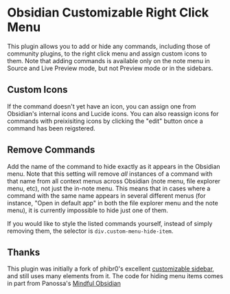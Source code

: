 # Obsidian Customizable Right Click Menu

This plugin allows you to add or hide any commands, including those of community plugins, to the right click menu and assign custom icons to them. Note that adding commands is available only on the note menu in Source and Live Preview mode, but not Preview mode or in the sidebars.

## Custom Icons

If the command doesn't yet have an icon, you can assign one from Obsidian's internal icons and Lucide icons. You can also reassign icons for commands with preixisiting icons by clicking the "edit" button once a command has been reigstered.

## Remove Commands
Add the name of the command to hide exactly as it appears in the Obsidian menu. Note that this setting will remove *all* instances of a command with that name from all context menus across Obsidian (note menu, file explorer menu, etc), not just the in-note menu. This means that in cases where a command with the same name appears in several different menus (for instance, "Open in default app" in both the file explorer menu and the note menu), it is currently impossible to hide just one of them.

If you would like to style the listed commands yourself, instead of simply removing them, the selector is `div.custom-menu-hide-item`.

## Thanks
This plugin was initially a fork of phibr0's excellent [customizable sidebar](https://github.com/phibr0/obsidian-customizable-sidebar), and still uses many elements from it. The code for hiding menu items comes in part from Panossa's [Mindful Obsidian](https://github.com/Panossa/mindful-obsidian/blob/master/main.ts)
